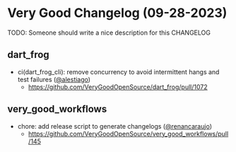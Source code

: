 # Very Good Changelog (09-28-2023)

TODO: Someone should write a nice description for this CHANGELOG

## dart_frog
- ci(dart_frog_cli): remove concurrency to avoid intermittent hangs and test failures ([@alestiago](https://github.com/alestiago))
	- https://github.com/VeryGoodOpenSource/dart_frog/pull/1072

## very_good_workflows
- chore: add release script to generate changelogs ([@renancaraujo](https://github.com/renancaraujo))
	- https://github.com/VeryGoodOpenSource/very_good_workflows/pull/145
